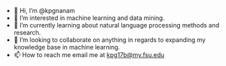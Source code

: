 - 👋 Hi, I’m @kpgnanam
- 👀 I’m interested in machine learning and data mining. 
- 🌱 I’m currently learning about natural language processing methods and research.
- 💞️ I’m looking to collaborate on anything in regards to expanding my knowledge base in machine learning. 
- 📫 How to reach me email me at kpg17b@my.fsu.edu

